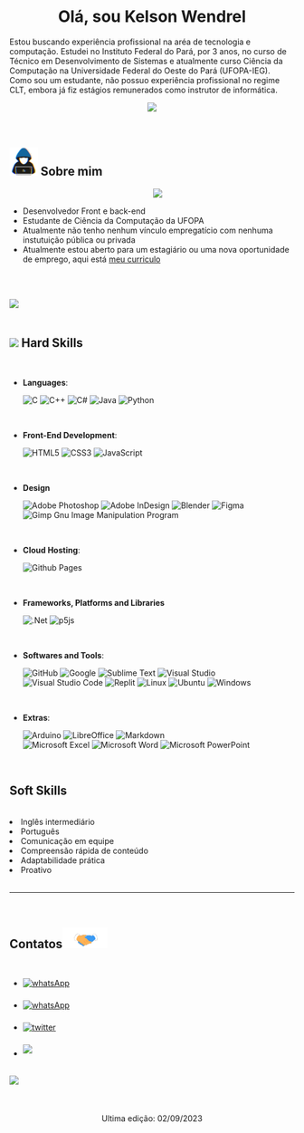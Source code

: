 
<h1 align="center"><b>Olá, sou Kelson Wendrel</b><img src="" width="35"></h1>
<!--  -->Estou buscando experiência profissional na aréa de tecnologia e computação. Estudei no Instituto Federal do Pará, por 3 anos, no curso de Técnico em Desenvolvimento de Sistemas e atualmente curso Ciência da Computação na Universidade Federal do Oeste do Pará (UFOPA-IEG). 
Como sou um estudante, não possuo experiência profissional no regime CLT, embora já fiz estágios remunerados como instrutor de informática.

<p align="center">
  <a href="https://github.com/DenverCoder1/readme-typing-svg"><img src="https://readme-typing-svg.herokuapp.com?font=Time+New+Roman&color=cyan&size=25&center=true&vCenter=true&width=600&height=100&lines=Desenvolvedor front-end;Desenvolvedor back-end;Estudante de Ciência da Computação;Aluno ativo;Sempre aprendendo coisas novas"></a>
</p>


<br>



	
## <picture><img src = "https://github.com/0xAbdulKhalid/0xAbdulKhalid/raw/main/assets/mdImages/about_me.gif" width = 50px></picture> **Sobre mim**

<picture> <img align="right" src="https://github.com/7oSkaaa/7oSkaaa/raw/main/Images/Right_Side.gif?raw=true" width = 250px></picture>

<br>

- Desenvolvedor Front e back-end
- Estudante de Ciência da Computação da UFOPA
- Atualmente não tenho nenhum vínculo empregatício com nenhuma instutuição pública ou privada
- Atualmente estou aberto para um estagiário ou uma nova oportunidade de emprego, aqui está [meu curriculo](https://read.cv/)

<br><br>

<img src="https://user-images.githubusercontent.com/73097560/115834477-dbab4500-a447-11eb-908a-139a6edaec5c.gif"><br><br>

## <img src="https://media2.giphy.com/media/QssGEmpkyEOhBCb7e1/giphy.gif?cid=ecf05e47a0n3gi1bfqntqmob8g9aid1oyj2wr3ds3mg700bl&rid=giphy.gif" width ="25"><b> Hard Skills</b>
<br>

<p align="center">

- **Languages**:
    
    ![C](https://img.shields.io/badge/C%20-%232370ED.svg?style=for-the-badge&logo=c&logoColor=white)
    ![C++](https://img.shields.io/badge/C++%20-%2300599C.svg?style=for-the-badge&logo=c%2B%2B&logoColor=white)
    ![C#](https://img.shields.io/badge/c%23-%23239120.svg?style=for-the-badge&logo=c-sharp&logoColor=white)
    ![Java](https://img.shields.io/badge/java-%23ED8B00.svg?style=for-the-badge&logo=openjdk&logoColor=white)
    ![Python](https://img.shields.io/badge/Python%20-%2314354C.svg?style=for-the-badge&logo=python&logoColor=white)

<br>   
    
- **Front-End Development**:

   ![HTML5](https://img.shields.io/badge/HTML5%20-%23E34F26.svg?style=for-the-badge&logo=html5&logoColor=white)
   ![CSS3](https://img.shields.io/badge/CSS%20-%231572B6.svg?style=for-the-badge&logo=css3&logoColor=white)
   ![JavaScript](https://img.shields.io/badge/JavaScript%20-%23F7DF1E.svg?style=for-the-badge&logo=javascript&logoColor=black)

<br>

- **Design**

    ![Adobe Photoshop](https://img.shields.io/badge/adobe%20photoshop-%2331A8FF.svg?style=for-the-badge&logo=adobe%20photoshop&logoColor=white)
    ![Adobe InDesign](https://img.shields.io/badge/Adobe%20InDesign-49021F?style=for-the-badge&logo=adobeindesign&logoColor=white)
    ![Blender](https://img.shields.io/badge/blender-%23F5792A.svg?style=for-the-badge&logo=blender&logoColor=white)
    ![Figma](https://img.shields.io/badge/figma-%23F24E1E.svg?style=for-the-badge&logo=figma&logoColor=white)
    ![Gimp Gnu Image Manipulation Program](https://img.shields.io/badge/Gimp-657D8B?style=for-the-badge&logo=gimp&logoColor=FFFFFF)

<br>

- **Cloud Hosting**:

    ![Github Pages](https://img.shields.io/badge/GitHub%20Pages-%23327FC7.svg?style=for-the-badge&logo=github&logoColor=white)
    
<br>

- **Frameworks, Platforms and Libraries**
  
    ![.Net](https://img.shields.io/badge/.NET-5C2D91?style=for-the-badge&logo=.net&logoColor=white)
    ![p5js](https://img.shields.io/badge/p5.js-ED225D?style=for-the-badge&logo=p5.js&logoColor=FFFFFF)

<br>

- **Softwares and Tools**:

    ![GitHub](https://img.shields.io/badge/github-%23121011.svg?style=for-the-badge&logo=github&logoColor=white)
    ![Google](https://img.shields.io/badge/google-%234285F4.svg?style=for-the-badge&logo=google&logoColor=white)
    ![Sublime Text](https://img.shields.io/badge/sublime_text-%23575757.svg?style=for-the-badge&logo=sublime-text&logoColor=important)
    ![Visual Studio](https://img.shields.io/badge/Visual%20Studio-5C2D91.svg?style=for-the-badge&logo=visual-studio&logoColor=white)
    ![Visual Studio Code](https://img.shields.io/badge/Visual%20Studio%20Code-0078d7.svg?style=for-the-badge&logo=visual-studio-code&logoColor=white)
    ![Replit](https://img.shields.io/badge/Replit-DD1200?style=for-the-badge&logo=Replit&logoColor=white)
    ![Linux](https://img.shields.io/badge/Linux-FCC624?style=for-the-badge&logo=linux&logoColor=black) 
    ![Ubuntu](https://img.shields.io/badge/Ubuntu-E95420?style=for-the-badge&logo=ubuntu&logoColor=white)
    ![Windows](https://img.shields.io/badge/Windows-0078D6?style=for-the-badge&logo=windows&logoColor=white)

<br>

- **Extras**:
  
    ![Arduino](https://img.shields.io/badge/-Arduino-00979D?style=for-the-badge&logo=Arduino&logoColor=white)
    ![LibreOffice](https://img.shields.io/badge/LibreOffice-%2318A303?style=for-the-badge&logo=LibreOffice&logoColor=white)
    ![Markdown](https://img.shields.io/badge/markdown-%23000000.svg?style=for-the-badge&logo=markdown&logoColor=white)  
    ![Microsoft Excel](https://img.shields.io/badge/Microsoft_Excel-217346?style=for-the-badge&logo=microsoft-excel&logoColor=white)
    ![Microsoft Word](https://img.shields.io/badge/Microsoft_Word-2B579A?style=for-the-badge&logo=microsoft-word&logoColor=white)
    ![Microsoft PowerPoint](https://img.shields.io/badge/Microsoft_PowerPoint-B7472A?style=for-the-badge&logo=microsoft-powerpoint&logoColor=white)


</p>

<br>

## <b> Soft Skills</b>
<br>

<li>Inglês intermediário

<li>Português 

<li>Comunicação em equipe

<li>Compreensão rápida de conteúdo

<li>Adaptabilidade prática

<li>Proativo

<br>
<br>

-----

<br>

## <b> Contatos</b><img src="https://github.com/0xAbdulKhalid/0xAbdulKhalid/raw/main/assets/mdImages/handshake.gif" width ="80">
<br>
<div align='left'>

<ul>

<li>
<a href="https://wa.me/+55992276905" target="_blank">
<img src="https://img.shields.io/badge/WhatsApp: Kelson-25D366?style=for-the-badge&logo=whatsapp&logoColor=white" alt=whatsApp style="margin-bottom: 5px;"/>
</a>
</li>

<br>

<li>
<a href="https://www.instagram.com/wen.kel/" target="_blank">
<img src="https://img.shields.io/badge/Instagram: wen.kel-%23E4405F.svg?style=for-the-badge&logo=Instagram&logoColor=white" alt=whatsApp style="margin-bottom: 5px;"/>
</a>
</li>

<br>

<li>
<a href="https://twitter.com/Kelw_prod" target="_blank">
<img src="https://img.shields.io/badge/twitter:  Kelw Prod-%2300acee.svg?color=1DA1F2&style=for-the-badge&logo=twitter&logoColor=white" alt=twitter style="margin-bottom: 5px;"/>
</a>
</li>

<br>

<li>
<a href="kelw.prod@gmail.com" target="_blank">
<img src="https://img.shields.io/badge/gmail:  kelw.prod-%23EA4335.svg?style=for-the-badge&logo=gmail&logoColor=white" t=mail style="margin-bottom: 5px;" />
</a>
</li>
	
</ul>
</div>

<br>
<img src="https://user-images.githubusercontent.com/73097560/115834477-dbab4500-a447-11eb-908a-139a6edaec5c.gif">
<br>
<br>
<br>

<div align='center'>

Ultima edição: 02/09/2023
